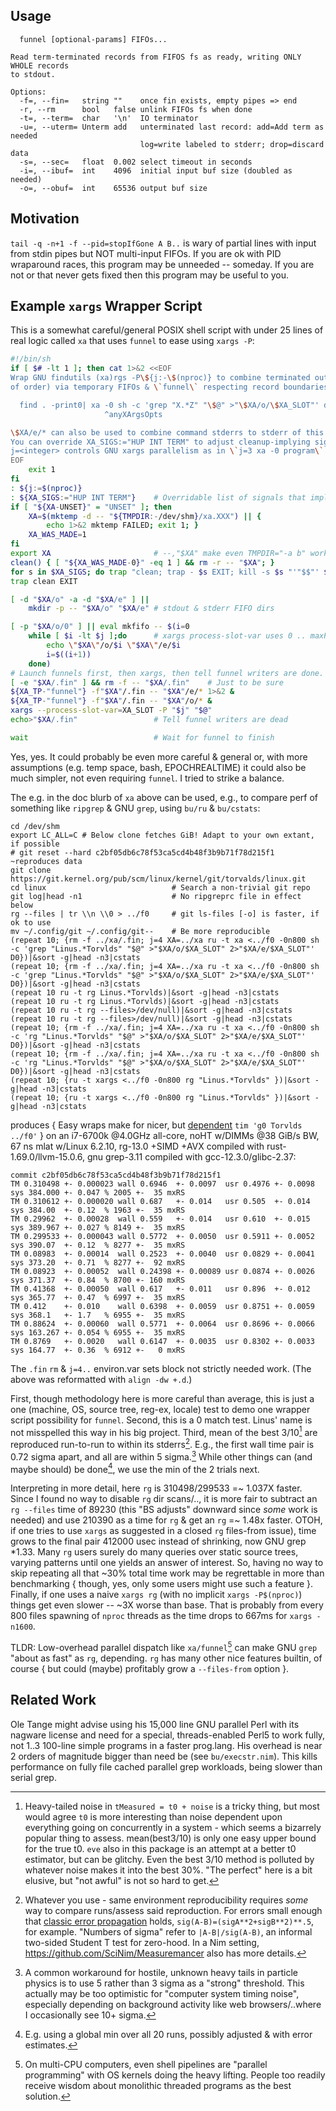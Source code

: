 Usage
-----
```
  funnel [optional-params] FIFOs...

Read term-terminated records from FIFOS fs as ready, writing ONLY WHOLE records
to stdout.

Options:
  -f=, --fin=   string ""    once fin exists, empty pipes => end
  -r, --rm      bool   false unlink FIFOs fs when done
  -t=, --term=  char   '\n'  IO terminator
  -u=, --uterm= Unterm add   unterminated last record: add=Add term as needed
                             log=write labeled to stderr; drop=discard data
  -s=, --sec=   float  0.002 select timeout in seconds
  -i=, --ibuf=  int    4096  initial input buf size (doubled as needed)
  -o=, --obuf=  int    65536 output buf size
```

Motivation
----------
`tail -q -n+1 -f --pid=stopIfGone A B..` is wary of partial lines with input
from stdin pipes but NOT multi-input FIFOs.  If you are ok with PID wraparound
races, this program may be unneeded -- someday.  If you are not or that never
gets fixed then this program may be useful to you.

Example `xargs` Wrapper Script
------------------------------
This is a somewhat careful/general POSIX shell script with under 25 lines of
real logic called `xa` that uses `funnel` to ease using `xargs -P`:
```sh
#!/bin/sh
if [ $# -lt 1 ]; then cat 1>&2 <<EOF
Wrap GNU findutils (xa)rgs -P\${j:-\$(nproc)} to combine terminated outputs (out
of order) via temporary FIFOs & \`funnel\` respecting record boundaries.  E.g.:

  find . -print0| xa -0 sh -c 'grep "X.*Z" "\$@" >"\$XA/o/\$XA_SLOT"' d0 |sort
                     ^anyXArgsOpts

\$XA/e/* can also be used to combine command stderrs to stderr of this script.
You can override XA_SIGS:="HUP INT TERM" to adjust cleanup-implying signals.
j=<integer> controls GNU xargs parallelism as in \`j=3 xa -0 program\`.
EOF
    exit 1
fi
: ${j:=$(nproc)}
: ${XA_SIGS:="HUP INT TERM"}    # Overridable list of signals that imply cleanup
if [ "${XA-UNSET}" = "UNSET" ]; then
    XA=$(mktemp -d -- "${TMPDIR:-/dev/shm}/xa.XXX") || {
        echo 1>&2 mktemp FAILED; exit 1; }
    XA_WAS_MADE=1
fi
export XA                       # --,"$XA" make even TMPDIR="-a b" work
clean() { [ "${XA_WAS_MADE-0}" -eq 1 ] && rm -r -- "$XA"; }
for s in $XA_SIGS; do trap "clean; trap - $s EXIT; kill -s $s "'"$$"' $s; done
trap clean EXIT

[ -d "$XA/o" -a -d "$XA/e" ] ||
    mkdir -p -- "$XA/o" "$XA/e" # stdout & stderr FIFO dirs

[ -p "$XA/o/0" ] || eval mkfifo -- $(i=0
    while [ $i -lt $j ];do      # xargs process-slot-var uses 0 .. maxProc-1
        echo \"$XA\"/o/$i \"$XA\"/e/$i
        i=$((i+1))
    done)
# Launch funnels first, then xargs, then tell funnel writers are done.
[ -e "$XA/.fin" ] && rm -f -- "$XA/.fin"    # Just to be sure
${XA_TP-"funnel"} -f"$XA"/.fin -- "$XA"/e/* 1>&2 &
${XA_TP-"funnel"} -f"$XA"/.fin -- "$XA"/o/* &
xargs --process-slot-var=XA_SLOT -P "$j" "$@"
echo>"$XA/.fin"                 # Tell funnel writers are dead

wait                            # Wait for funnel to finish
```
Yes, yes.  It could probably be even more careful & general or, with more
assumptions (e.g. temp space, bash, EPOCHREALTIME) it could also be much
simpler, not even requiring `funnel`.  I tried to strike a balance.

The e.g. in the doc blurb of `xa` above can be used, e.g., to compare perf of
something like `ripgrep` & GNU `grep`, using `bu/ru` & `bu/cstats`:
```
cd /dev/shm
export LC_ALL=C # Below clone fetches GiB! Adapt to your own extant, if possible
# git reset --hard c2bf05db6c78f53ca5cd4b48f3b9b71f78d215f1 ~reproduces data
git clone https://git.kernel.org/pub/scm/linux/kernel/git/torvalds/linux.git
cd linux                            # Search a non-trivial git repo
git log|head -n1                    # No ripgreprc file in effect below
rg --files | tr \\n \\0 > ../f0     # git ls-files [-o] is faster, if ok to use
mv ~/.config/git ~/.config/git--    # Be more reproducible
(repeat 10; {rm -f ../xa/.fin; j=4 XA=../xa ru -t xa <../f0 -0n800 sh -c 'grep "Linus.*Torvlds" "$@" >"$XA/o/$XA_SLOT" 2>"$XA/e/$XA_SLOT"' D0})|&sort -g|head -n3|cstats
(repeat 10; {rm -f ../xa/.fin; j=4 XA=../xa ru -t xa <../f0 -0n800 sh -c 'grep "Linus.*Torvlds" "$@" >"$XA/o/$XA_SLOT" 2>"$XA/e/$XA_SLOT"' D0})|&sort -g|head -n3|cstats
(repeat 10 ru -t rg Linus.*Torvlds)|&sort -g|head -n3|cstats
(repeat 10 ru -t rg Linus.*Torvlds)|&sort -g|head -n3|cstats
(repeat 10 ru -t rg --files>/dev/null)|&sort -g|head -n3|cstats
(repeat 10 ru -t rg --files>/dev/null)|&sort -g|head -n3|cstats
(repeat 10; {rm -f ../xa/.fin; j=4 XA=../xa ru -t xa <../f0 -0n800 sh -c 'rg "Linus.*Torvlds" "$@" >"$XA/o/$XA_SLOT" 2>"$XA/e/$XA_SLOT"' D0})|&sort -g|head -n3|cstats
(repeat 10; {rm -f ../xa/.fin; j=4 XA=../xa ru -t xa <../f0 -0n800 sh -c 'rg "Linus.*Torvlds" "$@" >"$XA/o/$XA_SLOT" 2>"$XA/e/$XA_SLOT"' D0})|&sort -g|head -n3|cstats
(repeat 10; {ru -t xargs <../f0 -0n800 rg "Linus.*Torvlds" })|&sort -g|head -n3|cstats
(repeat 10; {ru -t xargs <../f0 -0n800 rg "Linus.*Torvlds" })|&sort -g|head -n3|cstats
```
produces { Easy wraps make for nicer, but [dependent](tim.md) `tim 'g0 Torvlds
../f0'` } on an i7-6700k @4.0GHz all-core, noHT w/DIMMs @38 GiB/s BW, 67 ns mlat
w/Linux 6.2.10, rg-13.0 +SIMD +AVX compiled with rust-1.69.0/llvm-15.0.6, gnu
grep-3.11 compiled with gcc-12.3.0/glibc-2.37:
```
commit c2bf05db6c78f53ca5cd4b48f3b9b71f78d215f1
TM 0.310498 +- 0.000023 wall 0.6946  +- 0.0097  usr 0.4976 +- 0.0098 sys 384.000 +- 0.047 % 2005 +-  35 mxRS
TM 0.310612 +- 0.000020 wall 0.687   +- 0.014   usr 0.505  +- 0.014  sys 384.00  +- 0.12  % 1963 +-  35 mxRS
TM 0.29962  +- 0.00028  wall 0.559   +- 0.014   usr 0.610  +- 0.015  sys 389.967 +- 0.027 % 8149 +-  35 mxRS
TM 0.299533 +- 0.000043 wall 0.5772  +- 0.0050  usr 0.5911 +- 0.0052 sys 390.07  +- 0.12  % 8277 +-  35 mxRS
TM 0.08983  +- 0.00014  wall 0.2523  +- 0.0040  usr 0.0829 +- 0.0041 sys 373.20  +- 0.71  % 8277 +-  92 mxRS
TM 0.08923  +- 0.00052  wall 0.24398 +- 0.00089 usr 0.0874 +- 0.0026 sys 371.37  +- 0.84  % 8700 +- 160 mxRS
TM 0.41368  +- 0.00050  wall 0.617   +- 0.011   usr 0.896  +- 0.012  sys 365.77  +- 0.47  % 6997 +-  35 mxRS
TM 0.412    +- 0.010    wall 0.6398  +- 0.0059  usr 0.8751 +- 0.0059 sys 368.1   +- 1.7   % 6955 +-  35 mxRS
TM 0.88624  +- 0.00060  wall 0.5771  +- 0.0064  usr 0.8696 +- 0.0066 sys 163.267 +- 0.054 % 6955 +-  35 mxRS
TM 0.8769   +- 0.0020   wall 0.6147  +- 0.0035  usr 0.8302 +- 0.0033 sys 164.77  +- 0.36  % 6912 +-   0 mxRS
```
The `.fin` `rm` & `j=4..` environ.var sets block not strictly needed work. (The
above was reformatted with `align -dw +.d`.)

First, though methodology here is more careful than average, this is just a one
(machine, OS, source tree, reg-ex, locale) test to demo one wrapper script
possibility for `funnel`.  Second, this is a 0 match test.  Linus' name is not
misspelled this way in his big project.  Third, mean of the best 3/10[^1] are
reproduced run-to-run to within its stderrs[^2].  E.g., the first wall time pair
is 0.72 sigma apart, and all are within 5 sigma.[^3] While other things can (and
maybe should) be done[^4], we use the min of the 2 trials next.

Interpreting in more detail, here `rg` is 310498/299533 =~ 1.037X faster.  Since
I found no way to disable `rg` dir scans/.., it is more fair to subtract an `rg
--files` time of 89230 (this "BS adjusts" downward since *some* work is needed)
and use 210390 as a time for `rg` & get an `rg` =~ 1.48x faster.  OTOH, if one
tries to use `xargs` as suggested in a closed `rg` files-from issue), time grows
to the final pair 412000 usec instead of shrinking, now GNU grep \*1.33.  Many
`rg` users surely do many queries over static source trees, varying patterns
until one yields an answer of interest.  So, having no way to skip repeating all
that ~30% total time work may be regrettable in more than benchmarking { though,
yes, only some users might use such a feature }.  Finally, if one uses a naive
`xargs rg` (with no implicit `xargs -P$(nproc)`) things get even slower -- ~3X
worse than base.  That is probably from every 800 files spawning of `nproc`
threads as the time drops to 667ms for `xargs -n1600`.

TLDR: Low-overhead parallel dispatch like `xa/funnel`[^5] can make GNU `grep`
"about as fast" as `rg`, depending.  `rg` has many other nice features builtin,
of course { but could (maybe) profitably grow a `--files-from` option }.

Related Work
------------
Ole Tange might advise using his 15,000 line GNU parallel Perl with its nagware
license and need for a special, threads-enabled Perl5 to work fully, not 1..3
100-line simple programs in a faster prog.lang.  His overhead is near 2 orders
of magnitude bigger than need be (see `bu/execstr.nim`).  This kills performance
on fully file cached parallel grep workloads, being slower than serial grep.

[^1]: Heavy-tailed noise in `tMeasured = t0 + noise` is a tricky thing, but most
would agree `t0` is more interesting than noise dependent upon everything going
on concurrently in a system - which seems a bizarrely popular thing to assess.
mean(best3/10) is only one easy upper bound for the true t0.  `eve` also in this
package is an attempt at a better t0 estimator, but can be glitchy.  Even the
best 3/10 method is polluted by whatever noise makes it into the best 30%. "The
perfect" here is a bit elusive, but "not awful" is not so hard to get.

[^2]: Whatever you use - same environment reproducibility requires *some* way to
compare runs/assess said reproduction.  For errors small enough that [classic
error propagation](https://en.wikipedia.org/wiki/Propagation_of_uncertainty)
holds, `sig(A-B)=(sigA**2+sigB**2)**.5`, for example.  "Numbers of sigma" refer
to `|A-B|/sig(A-B)`, an informal two-sided Student T test for zero-hood.  In a
Nim setting, https://github.com/SciNim/Measuremancer also has more details.

[^3]: A common workaround for hostile, unknown heavy tails in particle physics
is to use 5 rather than 3 sigma as a "strong" threshold.  This actually may be
too optimistic for "computer system timing noise", especially depending on
background activity like web browsers/..where I occasionally see 10+ sigma.

[^4]: E.g. using a global min over all 20 runs, possibly adjusted & with error
estimates.

[^5]: On multi-CPU computers, even shell pipelines are "parallel programming"
with OS kernels doing the heavy lifting.  People too readily receive wisdom
about monolithic threaded programs as the best solution.
